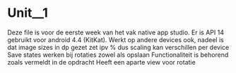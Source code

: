 # Unit__1
Deze file is voor de eerste week van het vak native app studio. Er is API 14 gebruikt voor android 4.4 (KitKat).
Werkt op andere devices ook, nadeel is dat image sizes in dp gezet zet ipv % dus scaling kan verschillen per device
Save states werken bij rotaties zowel als opslaan 
Functionaliteit is behorend zoals vermeldt in de opdracht 
Heeft een aparte view voor rotatie
